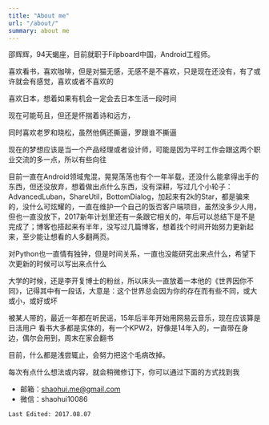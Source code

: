 ```yaml
---
title: "About me"
url: "/about/"
summary: about me
---
```


邵辉辉，94天蝎座，目前就职于Filpboard中国，Android工程师。

喜欢看书，喜欢咖啡，但是对猫无感，无感不是不喜欢，只是现在还没有，有了或许就会有感觉，喜欢或者不喜欢的

喜欢日本，想着如果有机会一定会去日本生活一段时间

现在可能苟且，但还是怀揣着诗和远方，

同时喜欢老罗和晓松，虽然他俩还撕逼，罗跟谁不撕逼

现在的梦想应该是当一个产品经理或者设计师，可能是因为平时工作会跟这两个职业交流的多一点，所以有些向往

目前一直在Android领域鬼混，晃晃荡荡也有个一年半载，还没什么能拿得出手的东西，但还没放弃，想着做出点什么东西，没有深耕，写过几个小轮子：AdvancedLuban，ShareUtil，BottomDialog，加起来有2k的Star，都是骗来的，没什么可炫耀的，一直在维护一个自己的饭否客户端项目，虽然没多少人用，但也一直没放下，2017新年计划里还有一条跟它相关的，年后可以总结下是不是完成了；博客也搭起来有半年，没写过几篇博客，想着找个时间开始努力更新起来，至少能让想看的人多翻两页。

对Python也一直情有独钟，但是时间关系，一直也没能研究出来点什么，希望下次更新的时候可以写出来点什么

大学的时候，还是李开复博士的粉丝，所以床头一直放着一本他的《世界因你不同》，记得其中有一段话，大意是：这个世界总会因为你的存在而有些不同，或大或小，或好或坏

被某人带的，最近一年都在听民谣，15年后半年开始用网易云音乐，现在应该算是日活用户
看书大多都是实体的，有一个KPW2，好像是14年入的，一直带在身边，偶尔会用到，周末在家会翻书

目前，什么都是浅尝辄止，会努力把这个毛病改掉。

每次有点什么想法或内容，就会稍微修订下，你可以通过下面的方式找到我

- 邮箱：shaohui.me@gmail.com
- 微信：shaohui10086

```
Last Edited: 2017.08.07
```
